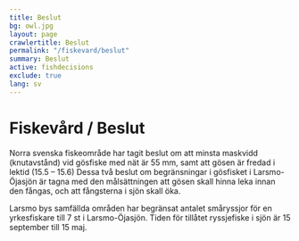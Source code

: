 ```yaml
---
title: Beslut
bg: owl.jpg
layout: page
crawlertitle: Beslut
permalink: "/fiskevard/beslut"
summary: Beslut
active: fishdecisions
exclude: true
lang: sv
---
```


# Fiskevård / Beslut

Norra svenska fiskeområde har tagit beslut om att minsta maskvidd (knutavstånd) vid gösfiske med
nät är 55 mm, samt att gösen är fredad i lektid (15.5 – 15.6)
Dessa två beslut om begränsningar i gösfisket i Larsmo-Öjasjön är tagna med den målsättningen att
gösen skall hinna leka innan den fångas, och att fångsterna i sjön skall öka.

Larsmo bys samfällda områden har begränsat antalet småryssjor för en yrkesfiskare till 7 st i
Larsmo-Öjasjön.  Tiden för tillåtet ryssjefiske i sjön är 15 september till 15 maj.
